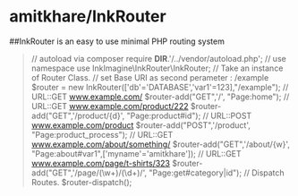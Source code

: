 # amitkhare/InkRouter

##InkRouter is an easy to use minimal PHP routing system

> <?php
// autoload via composer
require __DIR__.'/../vendor/autoload.php';
// use namespace
use InkImagine\InkRouter\InkRouter;
// Take an instance of Router Class.
// set Base URI as second perameter : /example
$router = new InkRouter(['db'='DATABASE','var1'=123],"/example");
// URL::GET www.example.com/
$router-add("GET",'/', "Page:home");
// URL::GET www.example.com/product/222
$router-add("GET",'/product/{d}', "Page:product#id");
// URL::POST www.example.com/product
$router-add("POST",'/product', "Page:product_process");
// URL::GET www.example.com/about/something/
$router-add("GET",'/about/{w}', "Page:about#var1",['myname'='amitkhare']);
// URL::GET www.example.com/page/t-shirts/323
$router-add("GET",'/page/(\w+)/(\d+)/', "Page:get#category|id");
// Dispatch Routes.
$router-dispatch();
